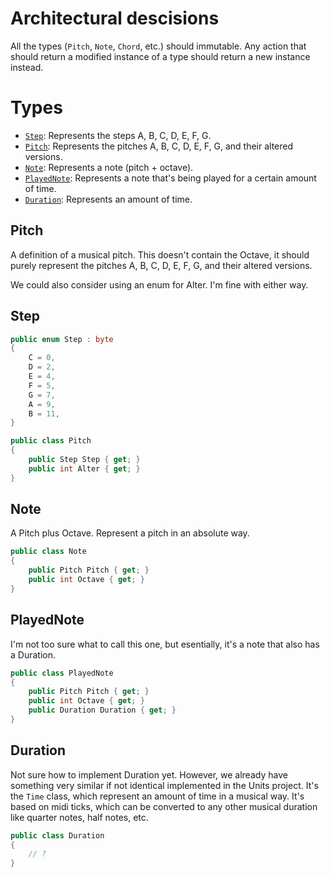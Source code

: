 # Architectural descisions

All the types (`Pitch`, `Note`, `Chord`, etc.) should immutable. Any action that should return a modified instance of a type should return a new instance instead.

# Types

- [`Step`](#Step): Represents the steps A, B, C, D, E, F, G.
- [`Pitch`](#Pitch): Represents the pitches A, B, C, D, E, F, G, and their altered versions.
- [`Note`](#Note): Represents a note (pitch + octave).
- [`PlayedNote`](#PlayedNote): Represents a note that's being played for a certain amount of time.
- [`Duration`](#Duration): Represents an amount of time.

## Pitch

A definition of a musical pitch. This doesn't contain the Octave, it should purely represent the pitches A, B, C, D, E, F, G, and their altered versions.

We could also consider using an enum for Alter. I'm fine with either way.

## Step

```csharp
public enum Step : byte
{
    C = 0,
    D = 2,
    E = 4,
    F = 5,
    G = 7,
    A = 9,
    B = 11,
}
```

```csharp
public class Pitch
{
    public Step Step { get; }
    public int Alter { get; }
}
```

## Note

A Pitch plus Octave. Represent a pitch in an absolute way.

```csharp
public class Note
{
    public Pitch Pitch { get; }
    public int Octave { get; }
}
```

## PlayedNote

I'm not too sure what to call this one, but esentially, it's a note that also has a Duration.

```csharp
public class PlayedNote
{
    public Pitch Pitch { get; }
    public int Octave { get; }
    public Duration Duration { get; }
}
```

## Duration

Not sure how to implement Duration yet. However, we already have something very similar if not identical implemented in the Units project. It's the `Time` class, which represent an amount of time in a musical way. It's based on midi ticks, which can be converted to any other musical duration like quarter notes, half notes, etc.

```csharp
public class Duration
{
    // ?
}
```
